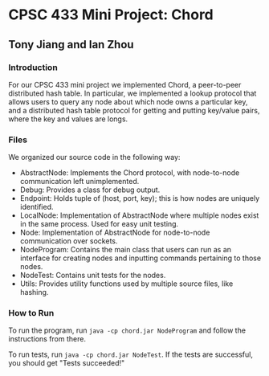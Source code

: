 # CPSC 433 Mini Project: Chord #
## Tony Jiang and Ian Zhou ##

### Introduction ###

For our CPSC 433 mini project we implemented Chord, a peer-to-peer distributed 
hash table. In particular, we implemented a lookup protocol that allows users
to query any node about which node owns a particular key, and a distributed hash
table protocol for getting and putting key/value pairs, where the key and values
are longs.

### Files ###

We organized our source code in the following way:

- AbstractNode: Implements the Chord protocol, with node-to-node communication
                left unimplemented.
- Debug: Provides a class for debug output.
- Endpoint: Holds tuple of (host, port, key); this is how nodes are uniquely
            identified.
- LocalNode: Implementation of AbstractNode where multiple nodes exist in the
             same process. Used for easy unit testing.
- Node: Implementation of AbstractNode for node-to-node communication over
        sockets.
- NodeProgram: Contains the main class that users can run as an interface for
               creating nodes and inputting commands pertaining to those nodes.
- NodeTest: Contains unit tests for the nodes.
- Utils: Provides utility functions used by multiple source files, like hashing.

### How to Run ###

To run the program, run `java -cp chord.jar NodeProgram` and follow the
instructions from there.

To run tests, run `java -cp chord.jar NodeTest`. If the tests are successful,
you should get "Tests succeeded!"
